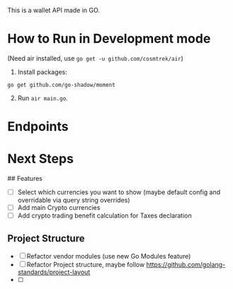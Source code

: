 This is a wallet API made in GO.

# How to Run in Development mode

(Need air installed, use `go get -u github.com/cosmtrek/air`)
1. Install packages:
````
go get github.com/go-shadow/moment
````
2. Run `air main.go`.

# Endpoints

# Next Steps

## Features
- [ ] Select which currencies you want to show (maybe  default config and overridable via query string overrides)
- [ ] Add main Crypto currencies 
- [ ] Add crypto trading benefit calculation for Taxes declaration

## Project Structure
- [ ] Refactor vendor modules (use new Go Modules feature)
- [ ] Refactor Project structure, maybe follow https://github.com/golang-standards/project-layout
- [ ] 
